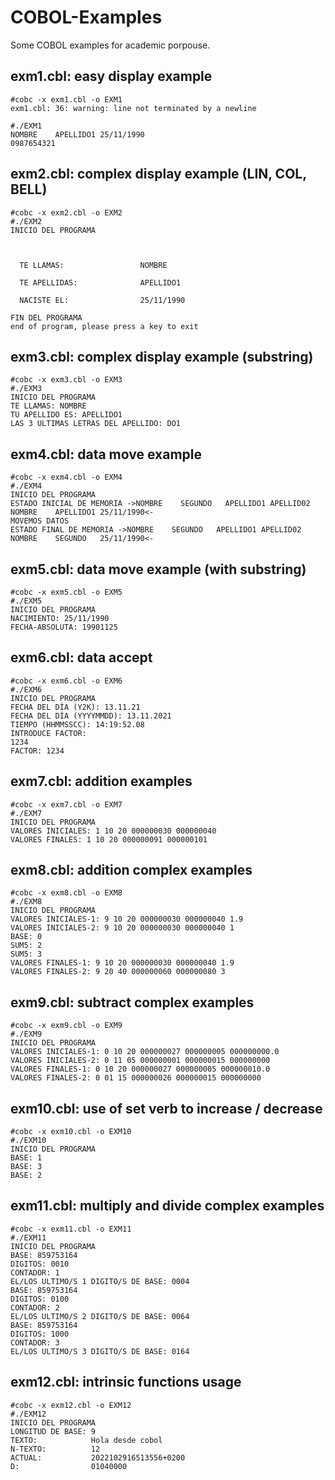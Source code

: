 # COBOL-Examples
Some COBOL examples for academic porpouse.

## exm1.cbl: easy display example

```
#cobc -x exm1.cbl -o EXM1
exm1.cbl: 36: warning: line not terminated by a newline

#./EXM1
NOMBRE    APELLIDO1 25/11/1990
0987654321
```


## exm2.cbl: complex display example (LIN, COL, BELL)

```
#cobc -x exm2.cbl -o EXM2
#./EXM2
INICIO DEL PROGRAMA



  TE LLAMAS:                 NOMBRE

  TE APELLIDAS:              APELLIDO1

  NACISTE EL:                25/11/1990

FIN DEL PROGRAMA
end of program, please press a key to exit
```


## exm3.cbl: complex display example (substring)

```
#cobc -x exm3.cbl -o EXM3
#./EXM3
INICIO DEL PROGRAMA
TE LLAMAS: NOMBRE
TU APELLIDO ES: APELLIDO1
LAS 3 ULTIMAS LETRAS DEL APELLIDO: DO1
```


## exm4.cbl: data move example

```
#cobc -x exm4.cbl -o EXM4
#./EXM4
INICIO DEL PROGRAMA
ESTADO INICIAL DE MEMORIA ->NOMBRE    SEGUNDO   APELLIDO1 APELLID02 NOMBRE    APELLIDO1 25/11/1990<-
MOVEMOS DATOS
ESTADO FINAL DE MEMORIA ->NOMBRE    SEGUNDO   APELLIDO1 APELLID02 NOMBRE    SEGUNDO   25/11/1990<-
```


## exm5.cbl: data move example (with substring)

```
#cobc -x exm5.cbl -o EXM5
#./EXM5
INICIO DEL PROGRAMA
NACIMIENTO: 25/11/1990
FECHA-ABSOLUTA: 19901125
```


## exm6.cbl: data accept

```
#cobc -x exm6.cbl -o EXM6
#./EXM6
INICIO DEL PROGRAMA
FECHA DEL DÍA (Y2K): 13.11.21
FECHA DEL DÍA (YYYYMMDD): 13.11.2021
TIEMPO (HHMMSSCC): 14:19:52.08
INTRODUCE FACTOR:
1234
FACTOR: 1234
```


## exm7.cbl: addition examples

```
#cobc -x exm7.cbl -o EXM7
#./EXM7
INICIO DEL PROGRAMA
VALORES INICIALES: 1 10 20 000000030 000000040
VALORES FINALES: 1 10 20 000000091 000000101
```


## exm8.cbl: addition complex examples

```
#cobc -x exm8.cbl -o EXM8
#./EXM8
INICIO DEL PROGRAMA
VALORES INICIALES-1: 9 10 20 000000030 000000040 1.9
VALORES INICIALES-2: 9 10 20 000000030 000000040 1
BASE: 0
SUM5: 2
SUM5: 3
VALORES FINALES-1: 9 10 20 000000030 000000040 1.9
VALORES FINALES-2: 9 20 40 000000060 000000080 3
```


## exm9.cbl: subtract complex examples

```
#cobc -x exm9.cbl -o EXM9
#./EXM9
INICIO DEL PROGRAMA
VALORES INICIALES-1: 0 10 20 000000027 000000005 000000000.0
VALORES INICIALES-2: 0 11 05 000000001 000000015 000000000
VALORES FINALES-1: 0 10 20 000000027 000000005 000000010.0
VALORES FINALES-2: 0 01 15 000000026 000000015 000000000
```


## exm10.cbl: use of set verb to increase / decrease

```
#cobc -x exm10.cbl -o EXM10
#./EXM10
INICIO DEL PROGRAMA
BASE: 1
BASE: 3
BASE: 2
```


## exm11.cbl: multiply and divide complex examples

```
#cobc -x exm11.cbl -o EXM11
#./EXM11
INICIO DEL PROGRAMA
BASE: 859753164
DIGITOS: 0010
CONTADOR: 1
EL/LOS ULTIMO/S 1 DIGITO/S DE BASE: 0004
BASE: 859753164
DIGITOS: 0100
CONTADOR: 2
EL/LOS ULTIMO/S 2 DIGITO/S DE BASE: 0064
BASE: 859753164
DIGITOS: 1000
CONTADOR: 3
EL/LOS ULTIMO/S 3 DIGITO/S DE BASE: 0164
```


## exm12.cbl: intrinsic functions usage

```
#cobc -x exm12.cbl -o EXM12
#./EXM12
INICIO DEL PROGRAMA
LONGITUD DE BASE: 9
TEXTO:            Hola desde cobol
N-TEXTO:          12
ACTUAL:           2022102916513556+0200
D:                01040000
```
